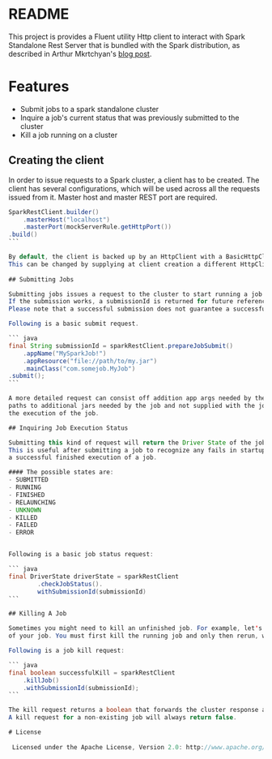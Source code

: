# README #

This project is provides a Fluent utility Http client to interact with Spark Standalone Rest Server that is bundled with the Spark distribution, as described in Arthur Mkrtchyan's [blog post](http://arturmkrtchyan.com/apache-spark-hidden-rest-api).
 
 
# Features
- Submit jobs to a spark standalone cluster
- Inquire a job's current status that was previously submitted to the cluster
- Kill a job running on a cluster

## Creating the client

In order to issue requests to a Spark cluster, a client has to be created.
The client has several configurations, which will be used across all the requests issued from it.
Master host and master REST port are required.

```` java
SparkRestClient.builder()
    .masterHost("localhost")
    .masterPort(mockServerRule.getHttpPort())
.build()
```

By default, the client is backed up by an HttpClient with a BasicHttpClientConnectionManager.
This can be changed by supplying at client creation a different HttpClient.
 
## Submitting Jobs

Submitting jobs issues a request to the cluster to start running a job across the cluster. 
If the submission works, a submissionId is returned for future references to that job.
Please note that a successful submission does not guarantee a successful start of your job.

Following is a basic submit request.

``` java 
final String submissionId = sparkRestClient.prepareJobSubmit()
    .appName("MySparkJob!")
    .appResource("file://path/to/my.jar")
    .mainClass("com.somejob.MyJob")
.submit();
```

A more detailed request can consist off addition app args needed by the job (such as environment),
paths to additional jars needed by the job and not supplied with the job jar and spark properties to tune and optimize 
the execution of the job.

## Inquiring Job Execution Status

Submitting this kind of request will return the Driver State of the job.
This is useful after submitting a job to recognize any fails in startup, or when you need to act upon
a successful finished execution of a job.

#### The possible states are:
- SUBMITTED
- RUNNING
- FINISHED
- RELAUNCHING 
- UNKNOWN
- KILLED
- FAILED
- ERROR


Following is a basic job status request:

``` java 
final DriverState driverState = sparkRestClient
        .checkJobStatus().
        withSubmissionId(submissionId)
```

## Killing A Job

Sometimes you might need to kill an unfinished job. For example, let's say you want to deploy a new version
of your job. You must first kill the running job and only then rerun, with the updated jar.

Following is a job kill request:

``` java 
final boolean successfulKill = sparkRestClient
    .killJob() 
    .withSubmissionId(submissionId);
```

The kill request returns a boolean that forwards the cluster response as to whether the kill request was successfully issued or not.
A kill request for a non-existing job will always return false.

# License
 
 Licensed under the Apache License, Version 2.0: http://www.apache.org/licenses/LICENSE-2.0
